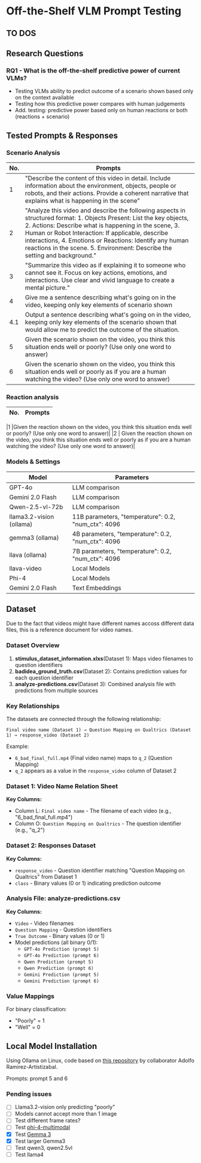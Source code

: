 # Off-the-Shelf VLM Prompt Testing

## TO DOS


## Research Questions

### RQ1 - What is the off-the-shelf predictive power of current VLMs?

- Testing VLMs ability to predict outcome of a scenario shown based only on the context available
- Testing how this predictive power compares with human judgements
- Add. testing: predictive power based only on human reactions or both (reactions + scenario)


## Tested Prompts & Responses


### Scenario Analysis

| No. | **Prompts**                                                                                                                                                                                                                                                                                                                                                                 |
| --- | --------------------------------------------------------------------------------------------------------------------------------------------------------------------------------------------------------------------------------------------------------------------------------------------------------------------------------------------------------------------------- |
| 1   | "Describe the content of this video in detail. Include information about the environment, objects, people or robots, and their actions. Provide a coherent narrative that explains what is happening in the scene"                                                                                                                                                          |
| 2   | "Analyze this video and describe the following aspects in structured format: 1. Objects Present: List the key objects, 2. Actions: Describe what is happening in the scene, 3. Human or Robot Interaction: If applicable, describe interactions, 4. Emotions or Reactions: Identify any human reactions in the scene. 5. Environment: Describe the setting and background." |
| 3   | "Summarize this video as if explaining it to someone who cannot see it. Focus on key actions, emotions, and interactions. Use clear and vivid language to create a mental picture."                                                                                                                                                                                         |
| 4   | Give me a sentence describing what's going on in the video, keeping only key elements of scenario shown                                                                                                                                                                                                                                                                     |
|4.1|Output a sentence describing what's going on in the video, keeping only key elements of the scenario shown that would allow me to predict the outcome of the situation.|                                                                                                                                      
|5 |Given the scenario shown on the video, you think this situation ends well or poorly? (Use only one word to answer)|
|6|Given the scenario shown on the video, you think this situation ends well or poorly as if you are a human watching the video? (Use only one word to answer)|


### Reaction analysis

| No. | **Prompts**                                                                                                                                                                                                                                                                                                                                                                 |
| --- | --------------------------------------------------------------------------------------------------------------------------------------------------------------------------------------------------------------------------------------------------------------------------------------------------------------------------------------------------------------------------- |

|1 |Given the reaction shown on the video, you think this situation ends well or poorly? (Use only one word to answer)|
|2 | Given the reaction shown on the video, you think this situation ends well or poorly as if you are a human watching the video? (Use only one word to answer)|



### Models & Settings

| **Model**        | **Parameters** |
| ---------------- | -------------------- |
| GPT-4o           | LLM comparison      |
| Gemini 2.0 Flash | LLM comparison         |
| Qwen-2.5-vl-72b  | LLM comparison             |
|llama3.2-vision (ollama)|11B parameters, "temperature": 0.2, "num_ctx": 4096 |
|gemma3 (ollama)|4B parameters, "temperature": 0.2, "num_ctx": 4096|
|llava (ollama)|7B parameters, "temperature": 0.2, "num_ctx": 4096|
|llava-video|Local Models|
|Phi-4|Local Models|
|Gemini 2.0 Flash|Text Embeddings|

## Dataset

Due to the fact that videos might have different names accoss different data files, this is a reference document for video names.

### Dataset Overview

1. **stimulus_dataset_information.xlxs**(Dataset 1): Maps video filenames to question identifiers
2. **badidea_ground_truth.csv**(Dataset 2): Contains prediction values for each question identifier
3. **analyze-predictions.csv**(Dataset 3): Combined analysis file with predictions from multiple sources

### Key Relationships

The datasets are connected through the following relationship:

```
Final video name (Dataset 1) → Question Mapping on Qualtrics (Dataset 1) → response_video (Dataset 2)
```

Example:

- `6_bad_final_full.mp4` (Final video name) maps to `q_2` (Question Mapping)
- `q_2` appears as a value in the `response_video` column of Dataset 2

### Dataset 1: Video Name Relation Sheet

**Key Columns:**

- Column L: `Final video name` - The filename of each video (e.g., "6_bad_final_full.mp4")
- Column O: `Question Mapping on Qualtrics` - The question identifier (e.g., "q_2")

### Dataset 2: Responses Dataset

**Key Columns:**

- `response_video` - Question identifier matching "Question Mapping on Qualtrics" from Dataset 1
- `class` - Binary values (0 or 1) indicating prediction outcome

### Analysis File: analyze-predictions.csv

**Key Columns:**

- `Video` - Video filenames
- `Question Mapping` - Question identifiers
- `True Outcome` - Binary values (0 or 1)
- Model predictions (all binary 0/1):
  - `GPT-4o Prediction (prompt 5)`
  - `GPT-4o Prediction (prompt 6)`
  - `Qwen Prediction (prompt 5)`
  - `Qwen Prediction (prompt 6)`
  - `Gemini Prediction (prompt 5)`
  - `Gemini Prediction (prompt 6)`

### Value Mappings

For binary classification:

- "Poorly" = 1
- "Well" = 0


## Local Model Installation

Using Ollama on Linux, code based on [this repository](https://github.com/AGRamirezz/BAD-Dog/tree/main/Demo) by collaborator Adolfo Ramirez-Artistizabal.

Prompts: prompt 5 and 6

### Pending issues
- [ ] Llama3.2-vision only predicting "poorly"
- [ ] Models cannot accept more than 1 image
- [ ] Test different frame rates?
- [ ] Test [phi-4-multimodal](https://arxiv.org/abs/2503.01743)
- [x] Test [Gemma 3](https://github.com/huggingface/transformers/releases/tag/v4.50.0)
- [x] Test larger Gemma3
- [ ] Test qwen3, qwen2.5vl
- [ ] Test llama4
